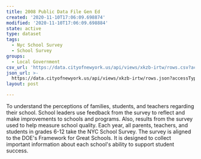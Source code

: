 ```yaml
---
title: 2008 Public Data File Gen Ed
created: '2020-11-10T17:06:09.698874'
modified: '2020-11-10T17:06:09.698884'
state: active
type: dataset
tags:
  - Nyc School Survey
  - School Survey
groups:
  - Local Government
csv_url: 'https://data.cityofnewyork.us/api/views/xkzb-irtw/rows.csv?accessType=DOWNLOAD'
json_url: >-
  https://data.cityofnewyork.us/api/views/xkzb-irtw/rows.json?accessType=DOWNLOAD
layout: post

---
```

To understand the perceptions of families, students, and teachers regarding their school.  School leaders use feedback from the survey to reflect and make improvements to schools and programs. Also, results from the survey used to help measure school quality. 
Each year, all parents, teachers, and students in grades 6-12 take the NYC School Survey. The survey is aligned to the DOE's Framework for Great Schools. It is designed to collect important information about each school's ability to support student success.
